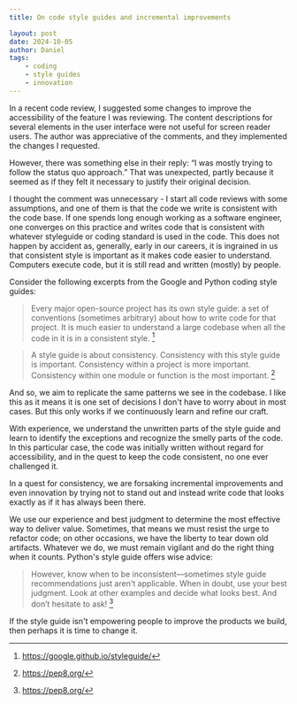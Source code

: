 ```yaml
---
title: On code style guides and incremental improvements

layout: post
date: 2024-10-05
author: Daniel
tags:
    - coding
    - style guides
    - innovation
---
```

In a recent code review, I suggested some changes to improve the accessibility of the feature I was reviewing. The content descriptions for several elements in the user interface were not useful for screen reader users. The author was appreciative of the comments, and they implemented the changes I requested.

However, there was something else in their reply: “I was mostly trying to follow the status quo approach.” That was unexpected, partly because it seemed as if they felt it necessary to justify their original decision.

I thought the comment was unnecessary - I start all code reviews with some assumptions, and one of them is that the code we write is consistent with the code base. If one spends long enough working as a software engineer, one converges on this practice and writes code that is consistent with whatever styleguide or coding standard is used in the code. This does not happen by accident as, generally, early in our careers, it is ingrained in us that consistent style is important as it makes code easier to understand. Computers execute code, but it is still read and written (mostly) by people.

Consider the following excerpts from the Google and Python coding style guides:

> Every major open-source project has its own style guide: a set of conventions (sometimes arbitrary) about how to write code for that project. It is much easier to understand a large codebase when all the code in it is in a consistent style. [^1]

> A style guide is about consistency. Consistency with this style guide is important. Consistency within a project is more important. Consistency within one module or function is the most important. [^2]

And so, we aim to replicate the same patterns we see in the codebase. I like this as it means it is one set of decisions I don't have to worry about in most cases. But this only works if we continuously learn and refine our craft.

With experience, we understand the unwritten parts of the style guide and learn to identify the exceptions and recognize the smelly parts of the code. In this particular case, the code was initially written without regard for accessibility, and in the quest to keep the code consistent, no one ever challenged it.

In a quest for consistency, we are forsaking incremental improvements and even innovation by trying not to stand out and instead write code that looks exactly as if it has always been there.

We use our experience and best judgment to determine the most effective way to deliver value. Sometimes, that means we must resist the urge to refactor code; on other occasions, we have the liberty to tear down old artifacts. Whatever we do, we must remain vigilant and do the right thing when it counts. Python's style guide offers wise advice:

> However, know when to be inconsistent—sometimes style guide recommendations just aren't applicable. When in doubt, use your best judgment. Look at other examples and decide what looks best. And don’t hesitate to ask! [^2]

If the style guide isn't empowering people to improve the products we build, then perhaps it is time to change it.

[^1]: https://google.github.io/styleguide/
[^2]: https://pep8.org/





